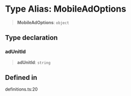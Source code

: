# Type Alias: MobileAdOptions

> **MobileAdOptions**: `object`

## Type declaration

### adUnitId

> **adUnitId**: `string`

## Defined in

definitions.ts:20
